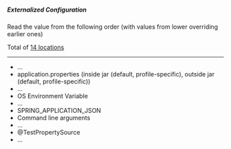 ##### Externalized Configuration

Read the value from the following order (with values from lower overriding earlier ones)

Total of <u>14 locations</u>

---

- ...
- application.properties (inside jar (default, profile-specific), outside jar (default, profile-specific))
- ...
- OS Environment Variable
- ...
- SPRING_APPLICATION_JSON
- Command line arguments
- ...
- @TestPropertySource
- ...